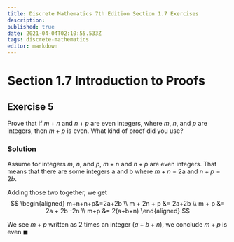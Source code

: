 ```yaml
---
title: Discrete Mathematics 7th Edition Section 1.7 Exercises
description: 
published: true
date: 2021-04-04T02:10:55.533Z
tags: discrete-mathematics
editor: markdown
---
```


# Section 1.7 Introduction to Proofs

## Exercise 5
Prove that if $m + n$ and $n + p$ are even integers, where $m$, $n$, and $p$ are integers, then $m + p$ is even. What kind of proof did you use?
### Solution
Assume for integers $m$, $n$, and $p$, $m+n$ and $n+p$ are even integers. That means that there are some integers a and b where $m+n$ = 2a and $n+p=2b$.

Adding those two together, we get 
$$
\begin{aligned}
m+n+n+p&=2a+2b \\
m + 2n + p &= 2a+2b \\
m + p &= 2a + 2b -2n \\ 
m+p &= 2(a+b+n)
\end{aligned}
$$

We see $m+p$ written as $2$ times an integer ($a+b+n$), we conclude $m+p$ is even $\blacksquare$